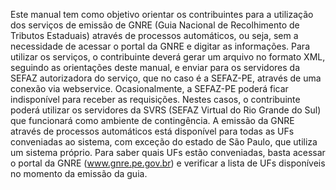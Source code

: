 Este manual tem como objetivo orientar os contribuintes para a utilização dos serviços de
emissão de GNRE (Guia Nacional de Recolhimento de Tributos Estaduais) através de
processos automáticos, ou seja, sem a necessidade de acessar o portal da GNRE e digitar
as informações.
Para utilizar os serviços, o contribuinte deverá gerar um arquivo no formato XML, seguindo
as orientações deste manual, e enviar para os servidores da SEFAZ autorizadora do
serviço, que no caso é a SEFAZ-PE, através de uma conexão via webservice.
Ocasionalmente, a SEFAZ-PE poderá ficar indisponível para receber as requisições. Nestes
casos, o contribuinte poderá utilizar os servidores da SVRS (SEFAZ Virtual do Rio Grande
do Sul) que funcionará como ambiente de contingência.
A emissão da GNRE através de processos automáticos está disponível para todas as UFs
conveniadas ao sistema, com exceção do estado de São Paulo, que utiliza um sistema
próprio. Para saber quais UFs estão conveniadas, basta acessar o portal da GNRE
(www.gnre.pe.gov.br) e verificar a lista de UFs disponíveis no momento da emissão da
guia.